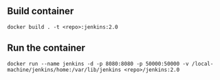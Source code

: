 ## Build container
```
docker build . -t <repo>:jenkins:2.0
```

## Run the container
```
docker run --name jenkins -d -p 8080:8080 -p 50000:50000 -v /local-machine/jenkins/home:/var/lib/jenkins <repo>/jenkins:2.0
```
